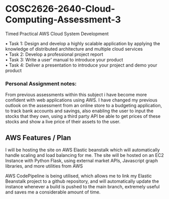 # COSC2626-2640-Cloud-Computing-Assessment-3      
Timed Practical AWS Cloud System Development   
   
• Task 1: Design and develop a highly scalable application by applying the knowledge of distributed architecture 
and multiple cloud services    
• Task 2: Develop a professional project report   
• Task 3: Write a user' manual to introduce your product    
• Task 4: Deliver a presentation to introduce your project and demo your product     

### Personal Assignment notes:
From previous assessments within this subject i have become more confident with web applications using AWS.
I have changed my previous outlook on the assessment from an online store to a budgeting application, to track bank accounts
and savings, also enabling the user to input the stocks that they own, using a third party API be able to get prices of these stocks
and show a live price of their assets to the user.

## AWS Features / Plan
I will be hosting the site on AWS Elastic beanstalk which will automatically handle scaling and load balancing for me.
The site will be hosted on an EC2 Instance with Python Flask, using external market APIs, Javascript graph libraries, and more utilities from AWS

AWS CodePipeline is being utilised, which allows me to link my Elastic Beanstalk project to a github repository, and will automatically update the instance whenever a build is pushed to the main branch, extremely useful and saves me a considerable amount of time.
